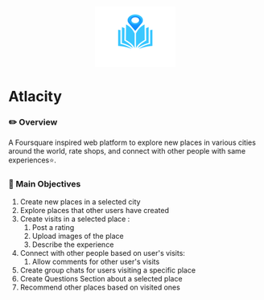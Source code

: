  <p align="center">
 <img alt="Atlacity Logo" src="public/vectors/atlacity-logo.png" width="160" height="120"> 
 </p>
 
#  Atlacity

### ✏️ Overview

A Foursquare inspired web platform to explore new places in various cities around the world, rate shops, and connect with other people with same experiences⭐️.

### 🎯 Main Objectives

1. Create new places in a selected city
2. Explore places that other users have created
3. Create visits in a selected place :
    1. Post a rating
    2. Upload images of the place
    3. Describe the experience
4. Connect with other people based on user's visits:
    1. Allow comments for other user's visits
5. Create group chats for users visiting a specific place
6. Create Questions Section about a selected place
7. Recommend other places based on visited ones
